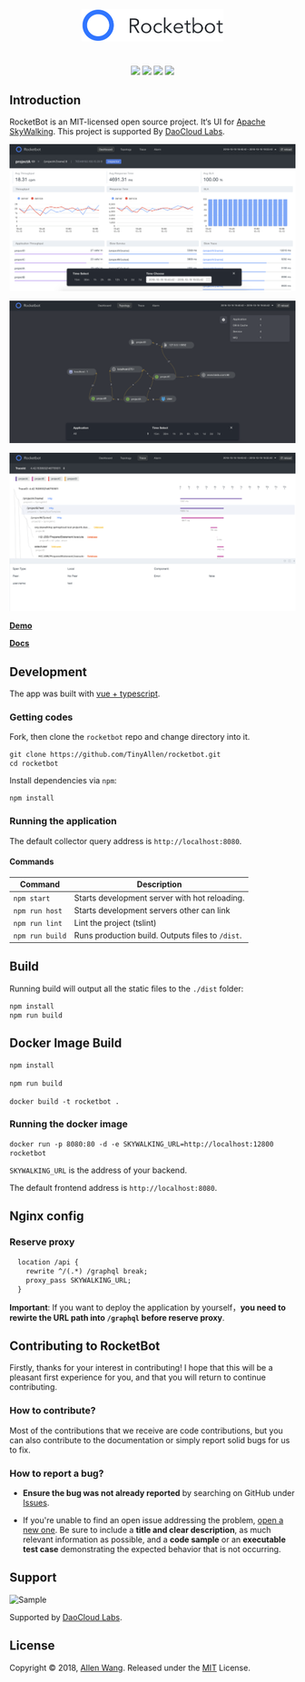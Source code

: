 <p align="center"><img src="document/assets/logo.png"  width="250"></p>
<h1 align="center"></h1>

<p align="center">
<a><img src="https://img.shields.io/badge/version-0.9.0-blue.svg?longCache=true&style=popout-square"></a>
<a href="https://github.com/TinyAllen/rocketbot/blob/master/LICENSE"><img src="https://img.shields.io/badge/license-MIT-brightgreen.svg?longCache=true&style=popout-square"></a>
<a href="https://github.com/TinyAllen/rocketbot/blob/master/LICENSE"><img src="https://img.shields.io/badge/support by-Daocloud Lab-brightgreen.svg?longCache=true&style=popout-square"></a>
<a><img src="https://img.shields.io/badge/base-Skywalking-red.svg?longCache=true&style=popout-square"></a>
</p>

## Introduction
RocketBot is an MIT-licensed open source project. 
It‘s UI for [Apache SkyWalking](https://github.com/apache/incubator-skywalking). This project is supported By [DaoCloud Labs](https://github.com/DaoCloud-Labs).

![](document/assets/demo1.png)

![](document/assets/demo2.png)

![](document/assets/demo3.png)

**[Demo](http://rocketbot.daocloud.io/)**

**[Docs](https://github.com/TinyAllen/rocketbot/blob/master/Document.md
)**

## Development

 The app was built with [vue + typescript](https://github.com/vuejs/vue).

### Getting codes

Fork, then clone the `rocketbot` repo and change directory into it.

```
git clone https://github.com/TinyAllen/rocketbot.git
cd rocketbot
```

Install dependencies via `npm`:

```
npm install
```

### Running the application


The default collector query address is `http://localhost:8080`.

#### Commands

| Command                 | Description                                                 |
| ----------------------- | ----------------------------------------------------------- |
| `npm start`             | Starts development server with hot reloading.      |
| `npm run host` | Starts development servers other can link             |
| `npm run lint`          | Lint the project (tslint)                        |
| `npm run build`         | Runs production build. Outputs files to `/dist`.            |

## Build

Running build will output all the static files to the `./dist` folder:

```
npm install
npm run build
```

[ci-img]: https://travis-ci.org/apache/incubator-skywalking-ui.svg?branch=master
[ci]: https://travis-ci.org/apache/incubator-skywalking-ui
[gitter-img]: https://badges.gitter.im/openskywalking/Lobby.svg
[gitter]: https://gitter.im/openskywalking/Lobby

## Docker Image Build


```
npm install

npm run build

docker build -t rocketbot .
```
### Running the docker image

```
docker run -p 8080:80 -d -e SKYWALKING_URL=http://localhost:12800 rocketbot
```

`SKYWALKING_URL` is the address of your backend.


The default frontend address is `http://localhost:8080`.

## Nginx config

### Reserve proxy

```
  location /api {
    rewrite ^/(.*) /graphql break;
    proxy_pass SKYWALKING_URL;
  }
```

**Important**: If you want to deploy the application by yourself，**you need to rewirte the URL path into ```/graphql``` before reserve proxy**.

## Contributing to RocketBot

Firstly, thanks for your interest in contributing! I hope that this will be a
pleasant first experience for you, and that you will return to continue
contributing.

### How to contribute?

Most of the contributions that we receive are code contributions, but you can
also contribute to the documentation or simply report solid bugs
for us to fix.

### How to report a bug?

* **Ensure the bug was not already reported** by searching on GitHub under [Issues](https://github.com/TinyAllen/rocketbot/issues).

* If you're unable to find an open issue addressing the problem, [open a new one](https://github.com/TinyAllen/rocketbot/issues/new). Be sure to include a **title and clear description**, as much relevant information as possible, and a **code sample** or an **executable test case** demonstrating the expected behavior that is not occurring.

## Support

<img src="https://daoweb-resource.daocloud.io/logo/daocloud-logo-gray-account.svg" alt="Sample"  width="130">

Supported by [DaoCloud Labs](https://github.com/DaoCloud-Labs).

## License

Copyright © 2018, [Allen Wang](https://github.com/TinyAllen). Released under the [MIT](http://opensource.org/licenses/MIT) License.